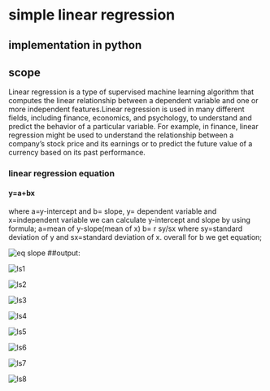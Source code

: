 # simple linear regression
## implementation in python
## scope
Linear regression is a type of supervised machine learning algorithm that computes the linear relationship between a dependent variable and one or more independent features.Linear regression is used in many different fields, including finance, economics, and psychology, to understand and predict the behavior of a particular variable. For example, in finance, linear regression might be used to understand the relationship between a company’s stock price and its earnings or to predict the future value of a currency based on its past performance.
### linear regression equation
#### y=a+bx
where a=y-intercept and b= slope, y= dependent variable and x=independent variable
we can calculate y-intercept and slope by using formula;
a=mean of y-slope(mean of x)
b= r sy/sx
where sy=standard deviation of y and sx=standard deviation of x. 
overall for b we get equation;

![eq slope](https://github.com/sajalozair/summerAIinternship/assets/138657622/602bd6f4-7bd8-408b-b755-757c198af493)
##output:

![ls1](https://github.com/sajalozair/summerAIinternship/assets/138657622/54d5dabf-cfc8-45cb-a1f1-ea7815ef01e5)


![ls2](https://github.com/sajalozair/summerAIinternship/assets/138657622/ece7a142-32bb-4365-a08f-9d7884503380)


![ls3](https://github.com/sajalozair/summerAIinternship/assets/138657622/83c0a534-5b8f-491d-aa8a-8f1fb121be65)


![ls4](https://github.com/sajalozair/summerAIinternship/assets/138657622/1233f163-f108-4ff3-9560-aff45b955953)


![ls5](https://github.com/sajalozair/summerAIinternship/assets/138657622/83c5e89f-a3e5-4724-a3c7-e7040d575705)


![ls6](https://github.com/sajalozair/summerAIinternship/assets/138657622/7814cf1a-1237-4327-84b0-f251a20fd64c)

![ls7](https://github.com/sajalozair/summerAIinternship/assets/138657622/8b9e2e20-a760-485d-a774-45e70278fd3d)

![ls8](https://github.com/sajalozair/summerAIinternship/assets/138657622/26b503b8-8eb6-416e-bf7b-882738d4ad33)


